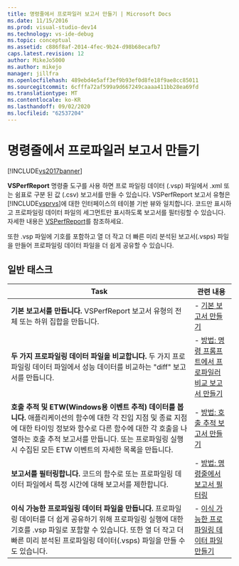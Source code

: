```yaml
---
title: 명령줄에서 프로파일러 보고서 만들기 | Microsoft Docs
ms.date: 11/15/2016
ms.prod: visual-studio-dev14
ms.technology: vs-ide-debug
ms.topic: conceptual
ms.assetid: c886f8af-2014-4fec-9b24-d98b68ecafb7
caps.latest.revision: 12
author: MikeJo5000
ms.author: mikejo
manager: jillfra
ms.openlocfilehash: 489ebd4e5aff3ef9b93ef0d8fe18f9ae8cc85011
ms.sourcegitcommit: 6cfffa72af599a9d667249caaaa411bb28ea69fd
ms.translationtype: MT
ms.contentlocale: ko-KR
ms.lasthandoff: 09/02/2020
ms.locfileid: "62537204"
---
```

# <a name="creating-profiler-reports-from-the-command-line"></a>명령줄에서 프로파일러 보고서 만들기
[!INCLUDE[vs2017banner](../includes/vs2017banner.md)]

**VSPerfReport** 명령줄 도구를 사용 하면 프로 파일링 데이터 (.vsp) 파일에서 .xml 또는 쉼표로 구분 된 값 (.csv) 보고서를 만들 수 있습니다. VSPerfReport 보고서 유형은 [!INCLUDE[vsprvs](../includes/vsprvs-md.md)]에 대한 인터페이스의 테이블 기반 뷰와 일치합니다. 코드만 표시하고 프로파일링 데이터 파일의 세그먼트만 표시하도록 보고서를 필터링할 수 있습니다. 자세한 내용은 [VSPerfReport](../profiling/vsperfreport.md)를 참조하세요.  
  
 또한 .vsp 파일에 기호를 포함하고 열 더 작고 더 빠른 미리 분석된 보고서(.vsps) 파일을 만들어 프로파일링 데이터 파일을 더 쉽게 공유할 수 있습니다.  
  
## <a name="common-tasks"></a>일반 태스크  
  
|Task|관련 내용|  
|----------|---------------------|  
|**기본 보고서를 만듭니다.** VSPerfReport 보고서 유형의 전체 또는 하위 집합을 만듭니다.|-   [기본 보고서 만들기](../profiling/creating-basic-profiling-reports-from-the-command-line.md)|  
|**두 가지 프로파일링 데이터 파일을 비교합니다.** 두 가지 프로파일링 데이터 파일에서 성능 데이터를 비교하는 "diff" 보고서를 만듭니다.|-   [방법: 명령 프롬프트에서 프로파일러 비교 보고서 만들기](../profiling/how-to-create-a-profiler-comparison-report-from-a-command-prompt.md)|  
|**호출 추적 및 ETW(Windows용 이벤트 추적) 데이터를 봅니다.** 애플리케이션의 함수에 대한 각 진입 지점 및 종료 지점에 대한 타이밍 정보와 함수로 다른 함수에 대한 각 호출을 나열하는 호출 추적 보고서를 만듭니다. 또는 프로파일링 실행 시 수집된 모든 ETW 이벤트의 자세한 목록을 만듭니다.|-   [방법: 호출 추적 보고서 만들기](../profiling/how-to-create-a-profiling-tools-call-trace-report.md)|  
|**보고서를 필터링합니다.** 코드의 함수로 또는 프로파일링 데이터 파일에서 특정 시간에 대해 보고서를 제한합니다.|-   [방법: 명령줄에서 보고서 필터링](../profiling/how-to-filter-reports-from-the-command-line.md)|  
|**이식 가능한 프로파일링 데이터 파일을 만듭니다.** 프로파일링 데이터를 더 쉽게 공유하기 위해 프로파일링 실행에 대한 기호를 .vsp 파일로 포함할 수 있습니다. 또한 열 더 작고 더 빠른 미리 분석된 프로파일링 데이터(.vsps) 파일을 만들 수도 있습니다.|-   [이식 가능한 프로파일링 데이터 파일 만들기](../profiling/creating-portable-profiling-data-files-from-the-command-line.md)|
